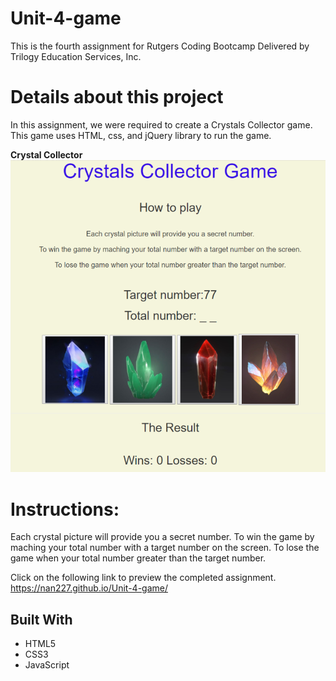 # Unit-4-game

This is the fourth assignment for Rutgers Coding Bootcamp Delivered by Trilogy Education Services, Inc.

# Details about this project

In this assignment, we were required to create a Crystals Collector game. This game uses HTML, css, and jQuery library to run the game.


**Crystal Collector**
![](assets/images/crystals-collector-game.png)



# Instructions:

Each crystal picture will provide you a secret number.
To win the game by maching your total number with a target number on the screen.
To lose the game when your total number greater than the target number.

Click on the following link to preview the completed assignment.  
 https://nan227.github.io/Unit-4-game/

## Built With

* HTML5
* CSS3
* JavaScript 

